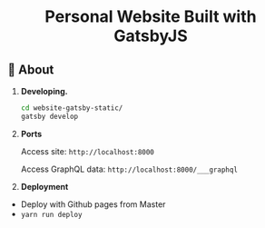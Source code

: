 <h1 align="center">
  Personal Website Built with GatsbyJS
</h1>

## 🚀 About

1.  **Developing.**

    ```sh
    cd website-gatsby-static/
    gatsby develop
    ```

2.  **Ports**

    Access site: `http://localhost:8000`

    Access GraphQL data: `http://localhost:8000/___graphql`

2)  **Deployment**

- Deploy with Github pages from Master
- `yarn run deploy`
